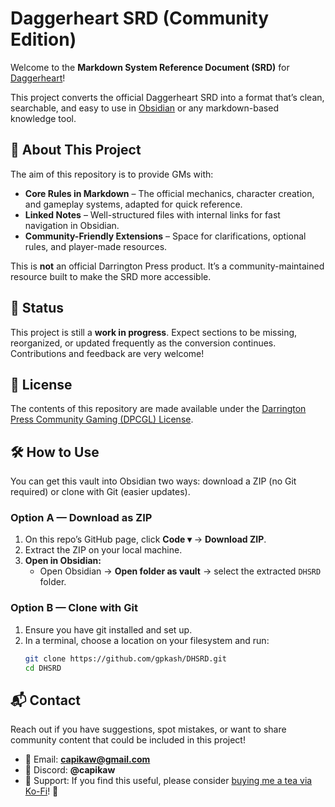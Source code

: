 # Daggerheart SRD (Community Edition)

Welcome to the **Markdown System Reference Document (SRD)** for [Daggerheart](https://www.darringtonpress.com/daggerheart/)! 

This project converts the official Daggerheart SRD into a format that’s clean, searchable, and easy to use in [Obsidian](https://obsidian.md/) or any markdown-based knowledge tool.

## 📖 About This Project
The aim of this repository is to provide GMs with:
- **Core Rules in Markdown** – The official mechanics, character creation, and gameplay systems, adapted for quick reference.
- **Linked Notes** – Well-structured files with internal links for fast navigation in Obsidian.
- **Community-Friendly Extensions** – Space for clarifications, optional rules, and player-made resources.

This is **not** an official Darrington Press product. It’s a community-maintained resource built to make the SRD more accessible.

## 🚧 Status
This project is still a **work in progress**. Expect sections to be missing, reorganized, or updated frequently as the conversion continues. Contributions and feedback are very welcome!

## 📜 License
The contents of this repository are made available under the [Darrington Press Community Gaming (DPCGL) License](http://www.darringtonpress.com/license).

## 🛠 How to Use

You can get this vault into Obsidian two ways: download a ZIP (no Git required) or clone with Git (easier updates).

### Option A — Download as ZIP

1. On this repo’s GitHub page, click **Code ▾** → **Download ZIP**.
2. Extract the ZIP on your local machine.
3. **Open in Obsidian:**
   - Open Obsidian → **Open folder as vault** → select the extracted `DHSRD` folder.

### Option B — Clone with Git

1. Ensure you have git installed and set up.
2. In a terminal, choose a location on your filesystem and run:
   ```bash
   git clone https://github.com/gpkash/DHSRD.git
   cd DHSRD
   ```

## 📬 Contact

Reach out if you have suggestions, spot mistakes, or want to share community content that could be included in this project!

- 📧 Email: **capikaw@gmail.com**
- 💬 Discord: **@capikaw**
- 💖 Support: If you find this useful, please consider [buying me a tea via Ko-Fi](https://ko-fi.com/capikaw)! 🫶
